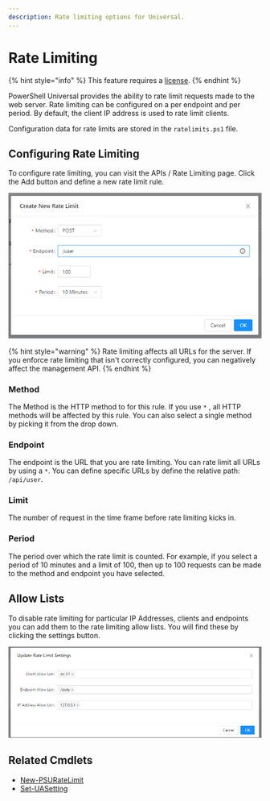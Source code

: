 ```yaml
---
description: Rate limiting options for Universal.
---
```


# Rate Limiting

{% hint style="info" %}
This feature requires a [license](../get-started/licensing.md). 
{% endhint %}

PowerShell Universal provides the ability to rate limit requests made to the web server. Rate limiting can be configured on a per endpoint and per period. By default, the client IP address is used to rate limit clients. 

Configuration data for rate limits are stored in the `ratelimits.ps1` file. 

## Configuring Rate Limiting 

To configure rate limiting, you can visit the APIs / Rate Limiting page. Click the Add button and define a new rate limit rule. 

![](../.gitbook/assets/image%20%28147%29.png)

{% hint style="warning" %}
Rate limiting affects all URLs for the server. If you enforce rate limiting that isn't correctly configured, you can negatively affect the management API. 
{% endhint %}

### Method

The Method is the HTTP method to for this rule. If you use `*` , all HTTP methods will be affected by this rule. You can also select a single method by picking it from the drop down. 

### Endpoint

The endpoint is the URL that you are rate limiting. You can rate limit all URLs by using a `*`. You can define specific URLs by define the relative path: `/api/user`. 

### Limit

The number of request in the time frame before rate limiting kicks in. 

### Period

The period over which the rate limit is counted. For example, if you select a period of 10 minutes and a limit of 100, then up to 100 requests can be made to the method and endpoint you have selected. 

## Allow Lists

To disable rate limiting for particular IP Addresses, clients and endpoints you can add them to the rate limiting allow lists. You will find these by clicking the settings button. 

![](../.gitbook/assets/image%20%28148%29.png)

## Related Cmdlets

* [New-PSURateLimit](https://github.com/ironmansoftware/universal-docs/blob/master/cmdlets/Universal/New-PSURateLimit.md)
* [Set-UASetting](https://github.com/ironmansoftware/universal-docs/blob/master/cmdlets/Universal/Set-UASetting.md)

